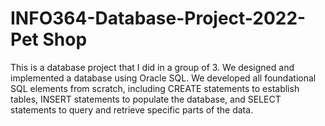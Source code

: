 # INFO364-Database-Project-2022-Pet Shop
This is a database project that I did in a group of 3. We designed and implemented a database using Oracle SQL. We developed all foundational SQL elements from scratch, including CREATE statements to establish tables, INSERT statements to populate the database, and SELECT statements to query and retrieve specific parts of the data.
